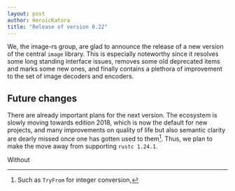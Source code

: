 ```yaml
---
layout: post
author: HeroicKatora
title: "Release of version 0.22"
---
```


We, the image-rs group, are glad to announce the release of a new version of
the central `image` library. This is especially noteworthy since it resolves
some long standing interface issues, removes some old deprecated items and
marks some new ones, and finally contains a plethora of improvement to the set
of image decoders and encoders.

## Future changes

There are already important plans for the next version. The ecosystem is slowly
moving towards edition 2018, which is now the default for new projects, and
many improvements on quality of life but also semantic clarity are dearly
missed once one has gotten used to them[^1]. Thus, we plan to make the move away
from supporting `rustc 1.24.1`.

Without 

[^1]: Such as `TryFrom` for integer conversion, 
